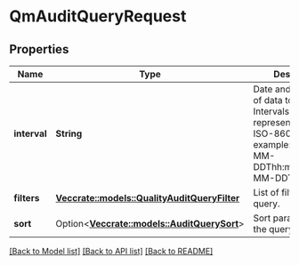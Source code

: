 # QmAuditQueryRequest

## Properties

Name | Type | Description | Notes
------------ | ------------- | ------------- | -------------
**interval** | **String** | Date and time range of data to query. Intervals are represented as an ISO-8601 string. For example: YYYY-MM-DDThh:mm:ss/YYYY-MM-DDThh:mm:ss | 
**filters** | [**Vec<crate::models::QualityAuditQueryFilter>**](QualityAuditQueryFilter.md) | List of filters for the query. | 
**sort** | Option<[**Vec<crate::models::AuditQuerySort>**](AuditQuerySort.md)> | Sort parameter for the query. | [optional]

[[Back to Model list]](../README.md#documentation-for-models) [[Back to API list]](../README.md#documentation-for-api-endpoints) [[Back to README]](../README.md)


